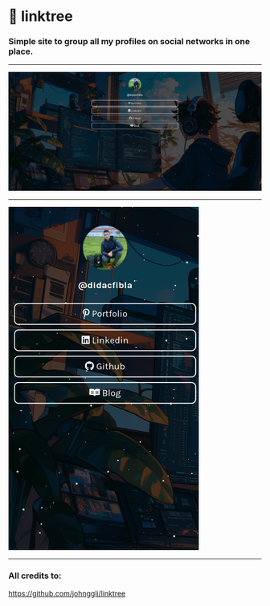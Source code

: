 # 🌲 linktree

### Simple site to group all my profiles on social networks in one place.

---

![example pc](example/pc.png)

---

![example smartphone](example/smartphone.png)

---

### All credits to:

https://github.com/johnggli/linktree
